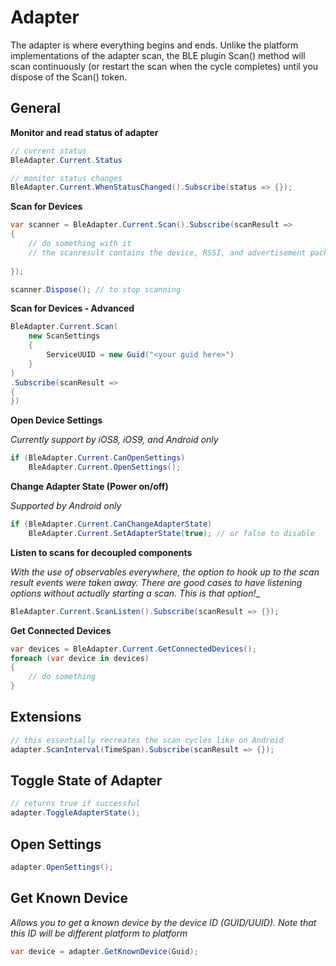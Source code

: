 # Adapter

The adapter is where everything begins and ends.  Unlike the platform implementations of the adapter scan, the BLE plugin Scan()
method will scan continuously (or restart the scan when the cycle completes) until you dispose of the Scan() token.

## General

**Monitor and read status of adapter**
```csharp
// current status
BleAdapter.Current.Status

// monitor status changes
BleAdapter.Current.WhenStatusChanged().Subscribe(status => {});
```

**Scan for Devices**

```csharp
var scanner = BleAdapter.Current.Scan().Subscribe(scanResult => 
{
    // do something with it
    // the scanresult contains the device, RSSI, and advertisement packet
        
});

scanner.Dispose(); // to stop scanning
```


**Scan for Devices - Advanced**
```csharp
BleAdapter.Current.Scan(
    new ScanSettings 
    {
        ServiceUUID = new Guid("<your guid here>")
    }
)
.Subscribe(scanResult => 
{
})
```

**Open Device Settings**

_Currently support by iOS8, iOS9, and Android only_
```csharp
if (BleAdapter.Current.CanOpenSettings)
    BleAdapter.Current.OpenSettings();
```

**Change Adapter State (Power on/off)**

_Supported by Android only_
```csharp
if (BleAdapter.Current.CanChangeAdapterState)
    BleAdapter.Current.SetAdapterState(true); // or false to disable
```

**Listen to scans for decoupled components**

_With the use of observables everywhere, the option to hook up to the scan result events were taken away.  There are good cases to have listening options without actually starting a scan.  This is that option!__
```csharp
BleAdapter.Current.ScanListen().Subscribe(scanResult => {});
```

**Get Connected Devices**

```csharp
var devices = BleAdapter.Current.GetConnectedDevices();
foreach (var device in devices)
{
    // do something
}
```

## Extensions
```csharp
// this essentially recreates the scan cycles like on Android
adapter.ScanInterval(TimeSpan).Subscribe(scanResult => {});

```

## Toggle State of Adapter

```csharp
// returns true if successful
adapter.ToggleAdapterState();
```

## Open Settings

```csharp
adapter.OpenSettings();
```

## Get Known Device

_Allows you to get a known device by the device ID (GUID/UUID).  Note that this ID will be different platform to platform_
```csharp
var device = adapter.GetKnownDevice(Guid);
```